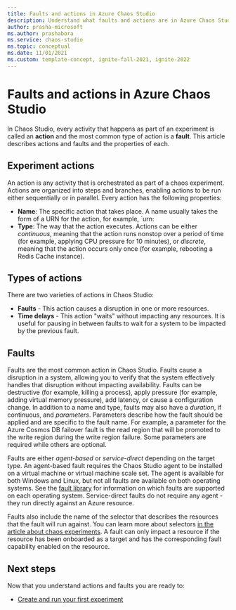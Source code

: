 ```yaml
---
title: Faults and actions in Azure Chaos Studio
description: Understand what faults and actions are in Azure Chaos Studio. What is the difference between a fault and an action? How do you define a fault?
author: prasha-microsoft 
ms.author: prashabora
ms.service: chaos-studio
ms.topic: conceptual
ms.date: 11/01/2021
ms.custom: template-concept, ignite-fall-2021, ignite-2022
---
```


# Faults and actions in Azure Chaos Studio

In Chaos Studio, every activity that happens as part of an experiment is called an **action** and the most common type of action is a **fault**. This article describes actions and faults and the properties of each.

## Experiment actions

An action is any activity that is orchestrated as part of a chaos experiment. Actions are organized into steps and branches, enabling actions to be run either sequentially or in parallel. Every action has the following properties:
* **Name**: The specific action that takes place. A name usually takes the form of a URN for the action, for example, `urn:
* **Type**: The way that the action executes. Actions can be either *continuous*, meaning that the action runs nonstop over a period of time (for example, applying CPU pressure for 10 minutes), or *discrete*, meaning that the action occurs only once (for example, rebooting a Redis Cache instance).

## Types of actions

There are two varieties of actions in Chaos Studio:
- **Faults** - This action causes a disruption in one or more resources.
- **Time delays** - This action "waits" without impacting any resources. It is useful for pausing in between faults to wait for a system to be impacted by the previous fault.

## Faults

Faults are the most common action in Chaos Studio. Faults cause a disruption in a system, allowing you to verify that the system effectively handles that disruption without impacting availability. Faults can be destructive (for example, killing a process), apply pressure (for example, adding virtual memory pressure), add latency, or cause a configuration change. In addition to a name and type, faults may also have a *duration*, if continuous, and *parameters*. Parameters describe how the fault should be applied and are specific to the fault name. For example, a parameter for the Azure Cosmos DB failover fault is the read region that will be promoted to the write region during the write region failure. Some parameters are required while others are optional.

Faults are either *agent-based* or *service-direct* depending on the target type. An agent-based fault requires the Chaos Studio agent to be installed on a virtual machine or virtual machine scale set. The agent is available for both Windows and Linux, but not all faults are available on both operating systems. See the [fault library](chaos-studio-fault-library.md) for information on which faults are supported on each operating system. Service-direct faults do not require any agent - they run directly against an Azure resource.

Faults also include the name of the selector that describes the resources that the fault will run against. You can learn more about selectors [in the article about chaos experiments](chaos-studio-chaos-experiments.md). A fault can only impact a resource if the resource has been onboarded as a target and has the corresponding fault capability enabled on the resource.

## Next steps
Now that you understand actions and faults you are ready to:
- [Create and run your first experiment](chaos-studio-tutorial-service-direct-portal.md)
